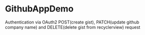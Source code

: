 # GithubAppDemo
Authentication via OAuth2 POST(create gist), PATCH(update github company name) and DELETE(delete gist from recyclerview) request
